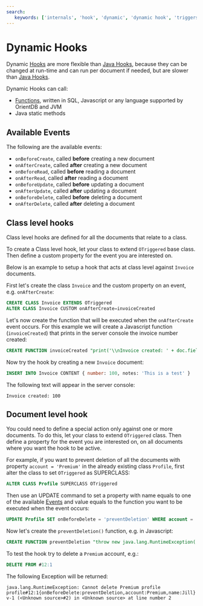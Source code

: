 ```yaml
---
search:
   keywords: ['internals', 'hook', 'dynamic', 'dynamic hook', 'triggers']
---
```


# Dynamic Hooks
Dynamic [Hooks](Hook.md) are more flexible than [Java Hooks](Java-Hooks.md), because they can be changed at run-time and can run per document if needed, but are slower than [Java Hooks](Java-Hooks.md). 

Dynamic Hooks can call:

- [Functions](Functions.md), written in SQL, Javascript or any language supported by OrientDB and JVM
- Java static methods


## Available Events

The following are the available events:

- `onBeforeCreate`, called **before** creating a new document
- `onAfterCreate`, called **after** creating a new document
- `onBeforeRead`, called **before** reading a document
- `onAfterRead`, called **after** reading a document
- `onBeforeUpdate`, called **before** updating a document
- `onAfterUpdate`, called **after** updating a document
- `onBeforeDelete`, called **before** deleting a document
- `onAfterDelete`, called **after** deleting a document


## Class level hooks
Class level hooks are defined for all the documents that relate to a class. 

To create a Class level hook, let your class to extend `OTriggered` base class. Then define a custom property for the event you are interested on.

Below is an example to setup a hook that acts at class level against `Invoice` documents.

First let's create the class `Invoice` and the custom property on an event, e.g. `onAfterCreate`:

```sql
CREATE CLASS Invoice EXTENDS OTriggered
ALTER CLASS Invoice CUSTOM onAfterCreate=invoiceCreated
```

Let's now create the function that will be executed when the `onAfterCreate` event occurs. For this example we will create a Javascript function (`invoiceCreated`) that prints in the server console the invoice number created:

```sql
CREATE FUNCTION invoiceCreated "print('\\nInvoice created: ' + doc.field('number'));" LANGUAGE Javascript
```

Now try the hook by creating a new `Invoice` document:

```sql
INSERT INTO Invoice CONTENT { number: 100, notes: 'This is a test' }
```

The following text will appear in the server console:

```
Invoice created: 100
```


## Document level hook
You could need to define a special action only against one or more documents. To do this, let your class to extend `OTriggered` class. Then define a property for the event you are interested on, on all documents where you want the hook to be active.

For example, if you want to prevent deletion of all the documents with property `account = 'Premium'` in the already existing class `Profile`, first alter the class to set `OTriggered` as SUPERCLASS:

```sql
ALTER CLASS Profile SUPERCLASS OTriggered
```

Then use an UPDATE command to set a property with name equals to one of the available [Events](Dynamic-Hooks.md#available-events) and value equals to the function you want to be executed when the event occurs:

```sql
UPDATE Profile SET onBeforeDelete = 'preventDeletion' WHERE account = 'Premium'
```

Now let's create the `preventDeletion()` function, e.g. in Javascript:

```sql
CREATE FUNCTION preventDeletion "throw new java.lang.RuntimeException('Cannot delete Premium profile ' + doc)" LANGUAGE Javascript
```

To test the hook try to delete a `Premium` account, e.g.:

```sql
DELETE FROM #12:1
```

The following Exception will be returned:

```
java.lang.RuntimeException: Cannot delete Premium profile profile#12:1{onBeforeDelete:preventDeletion,account:Premium,name:Jill} v-1 (<Unknown source>#2) in <Unknown source> at line number 2
```
